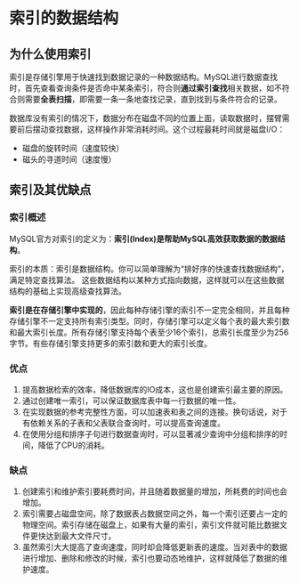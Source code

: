 # 索引的数据结构

## 为什么使用索引
索引是存储引擎用于快速找到数据记录的一种数据结构。MySQL进行数据查找时，首先查看查询条件是否命中某条索引，符合则**通过索引查找**相关数据，如不符合则需要**全表扫描**，即需要一条一条地查找记录，直到找到与条件符合的记录。

数据库没有索引的情况下，数据分布在磁盘不同的位置上面，读取数据时，摆臂需要前后摆动查找数据，这样操作非常消耗时间。这个过程最耗时间就是磁盘I/O：
* 磁盘的旋转时间（速度较快）
* 磁头的寻道时间（速度慢）


## 索引及其优缺点

### 索引概述
MySQL官方对索引的定义为：**索引(Index)是帮助MySQL高效获取数据的数据结构**。

索引的本质：索引是数据结构。你可以简单理解为“排好序的快速查找数据结构”，满足特定查找算法。
这些数据结构以某种方式指向数据，这样就可以在这些数据结构的基础上实现高级查找算法。

**索引是在存储引擎中实现的**，因此每种存储引擎的索引不一定完全相同，并且每种存储引擎不一定支持所有索引类型。同时，存储引擎可以定义每个表的最大索引数和最大索引长度。所有存储引擎支持每个表至少16个索引，总索引长度至少为256字节。有些存储引擎支持更多的索引数和更大的索引长度。

### 优点
1. 提高数据检索的效率，降低数据库的IO成本，这也是创建索引最主要的原因。
2. 通过创建唯一索引，可以保证数据库表中每一行数据的唯一性。
3. 在实现数据的参考完整性方面，可以加速表和表之间的连接。换句话说，对于有依赖关系的子表和父表联合查询时，可以提高查询速度。
4. 在使用分组和排序子句进行数据查询时，可以显著减少查询中分组和排序的时间，降低了CPU的消耗。

### 缺点
1. 创建索引和维护索引要耗费时间，并且随着数据量的增加，所耗费的时间也会增加。
2. 索引需要占磁盘空间，除了数据表占数据空间之外，每一个索引还要占一定的物理空间。索引存储在磁盘上，如果有大量的索引，索引文件就可能比数据文件更快达到最大文件尺寸。
3. 虽然索引大大提高了查询速度，同时却会降低更新表的速度。当对表中的数据进行增加、删除和修改的时候，索引也要动态地维护，这样就降低了数据的维护速度。
